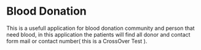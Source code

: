 # Blood Donation
This is a usefull application for blood donation community and person that need blood, in this application the patients will find all donor and contact form mail or contact number( this is a CrossOver Test ).
